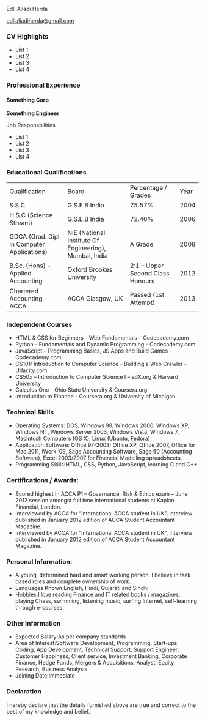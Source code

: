 <html>
 <head>
<link type="text/css" rel="stylesheet" href="https://www.dropbox.com/s/trsldt0me90jzs8/resume.css"/>
<title></title> 
</head>
<body>
<div id="header">
<p id="name">Edli Aliadi Herda</p>
         <a href="mailto:edlialiadiherda@gmail.com" target="_blank"><p id="email">edlialiadiherda@gmail.com</p></a>
     </div>
     <div class="left">
     </div>
     <div class="right">
            <h3>CV Highlights</h3>
            <p>
            <ul>
                <li>List 1</li>
                <li>List 2</li>
                <li>List 3</li>
                <li>List 4</li></ul>
            </p>
            <h3>Professional Experience</h3>
            <h4 id="company-name">Something Corp</h4>
            <p id="job-title"><strong>Something Engineer</strong></p>
            <p id="job-responsibilities">Job Responsbilities</p>
            <p>
            <ul>
                <li>List 1</li>
                <li>List 2</li>
                <li>List 3</li>
                <li>List 4</li></ul>
            </p>
            <h3>Educational Qualifications</h3>
            <table>
                <tr id="heading">
                    <td>Qualification</td>
                    <td>Board</td>
                    <td>Percentage / Grades</td>
                    <td>Year</td>
                </tr>
                <tr>
                    <td>S.S.C</td>
                    <td>G.S.E.B India</td>
                    <td>75.57%</td>
                    <td>2004</td>
                </tr>
                <tr>
                    <td>H.S.C (Science Stream)</td>
                    <td>G.S.E.B India</td>
                    <td>72.40%</td>
                    <td>2006</td>
                </tr>
                <tr>
                    <td>GDCA (Grad. Dipl in Computer Applications)</td>
                    <td>NIE (National Institute Of Engineering), Mumbai, India</td>
                    <td>A Grade</td>
                    <td>2008</td>
                </tr>
                <tr>
                    <td>B.Sc. (Hons) - Applied Accounting</td>
                    <td>Oxford Brookes University</td>
                    <td>2:1 – Upper Second Class Honours</td>
                    <td>2012</td>
                </tr>
                <tr>
                    <td>Chartered Accounting - ACCA</td>
                    <td>ACCA Glasgow, UK</td>
                    <td>Passed (1st Attempt)</td>
                    <td>2013</td>
                </tr>
            </table>
            <h3>Independent Courses</h3>
            <p>
            <ul>
                <li>
                <span id="course-name">HTML & CSS for Beginners – Web Fundamentals</span> – Codecademy.com</li>
                <li>
                <span id="course-name">Python – Fundamentals and Dynamic Programming </span> - Codecademy.com</li>
                <li>
                <span id="course-name">JavaScript – Programming Basics, JS Apps and Build Games </span> - Codecademy.com</li>
                <li>
                <span id="course-name">CS101: Introduction to Computer Science - Building a Web Crawler</span> - Udacity.com</li>
                <li>
                <span id="course-name">CS50x – Introduction to Computer Science I</span> – edX.org & Harvard University</li>
                <li>
                <span id="course-name">Calculus One</span> - Ohio State University & Coursera.org</li>
                <li>
                <span id="course-name">Introduction to Finance</span> - Coursera.org & University of Michigan</li>
            </ul>
            <h3>Technical Skills</h3>
            <p>
            <ul>
                <li>
                <span id="course-name">Operating Systems:</span> DOS, Windows 98, Windows 2000, Windows XP, Windows NT, Windows Server 2003, Windows Vista, Windows 7, Macintosh Computers (OS X), Linux (Ubuntu, Fedora)</li>
                <li>
                <span id="course-name">Application Software:</span> Office 97-2003; Office XP, Office 2007, Office for Mac 2011, iWork ’09, Sage Accounting Software, Sage 50 (Accounting Software), Excel 2003/2007 for Financial Modelling spreadsheets.</li>
                <li>
                <span id="course-name">Programming Skills:</span>HTML, CSS, Python, JavaScript, learning C and C++</li></ul>
            </p>
            <h3>Certifications / Awards:</h3>
            <p>
            <ul>
                <li>Scored highest in ACCA P1 – Governance, Risk & Ethics exam – June 2012 session amongst full time international students at Kaplan Financial, London.</li>
                <li>Interviewed by ACCA for “international ACCA student in UK”, interview published in January 2012 edition of ACCA Student Accountant Magazine.</li>
                <li>Interviewed by ACCA for “international ACCA student in UK”, interview published in January 2012 edition of ACCA Student Accountant Magazine.</li></ul>
            </p>
            <h3>Personal Information:</h3>
            <p>
            <ul>
                <li>
                A young, determined hard and smart working person. I believe in task based roles and complete ownership of work.
                <li>
                <span id="course-name">Languages Known:</span>English, Hindi, Gujarati and Sindhi</li>
                <li>
                <span id="course-name">Hobbies:</span>I love reading Finance and IT related books / magazines, playing Chess, swimming, listening music, surfing Internet, self-learning through e-courses.</li> </ul>
            </p>
            <h3>Other Information</h3>
            <p>
            <ul>
                <li>
                <span id="course-name">Expected Salary:</span>As per company standards</li>
                <li>
                <span id="course-name">Area of Interest:</span>Software Development, Programming, Start-ups, Coding, App Development, Technical Support, Support Engineer, Customer Happiness, Client service, Investment Banking, Corporate Finance, Hedge Funds, Mergers & Acquisitions, Analyst, Equity Research, Business Analysis</li>
                <li>
                <span id="course-name">Joining Date:</span>Immediate</li></ul>
            </p>
            <h3>Declaration</h3>
            <p>
            I hereby declare that the details furnished above are true and correct to the best of my knowledge and belief.</p>
     </div>
     <div id="footer"></div>
    </body>
</html>
